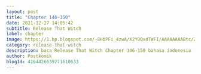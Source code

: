 ```yaml
---
layout: post 
title: "Chapter 146-150"
date: 2021-12-27 14:05:42
subtitle: Release That Witch
label: chapter
image: https://1.bp.blogspot.com/-8HbPFi_4zwA/X2YOQxdTWFI/AAAAAAAABtc/ZjC0JIX7L0U2HaOAmowwAI8VFU6UIeuVwCLcBGAsYHQ/s72-c/rtw-794747-eGILJ7Is.jpg
category: release-that-witch
description: baca Release That Witch Chapter 146-150 bahasa indonesia 
author: Postkomik
blogId: 4164426639271610633
---
```

